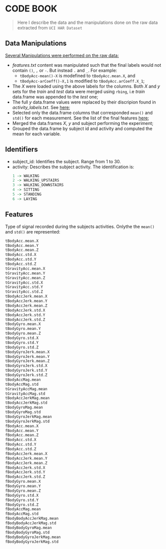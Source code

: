 # CODE BOOK
> Here I describe the data and the manipulations done on the raw data extracted from `UCI HAR Dataset` 

## Data Manipulations

<ins>Several Manipulations were performed on the raw data:</ins>
  - _features.txt_ content was manipulated such that the final labels would not contain `()`, `,` or `-`. 
  But instead `.` and `_`.  For example:
     - `tBodyAcc-mean()-X` is modefined to `tBodyAcc.mean.X`, and 
     - `tBodyAcc-arCoeff()-X,1` is modified to `tBodyAcc.arCoeff.X_1`;
  - The _X_ were loaded using the above labels for the columns. Both _X_ and _y_
 sets for the _train_ and _test_ data were merged using `rbing`, i.e _train_ data.frame was appended to the _test_ one; 
  - The full _y_ data.frame values were replaced by their discripion found in _activity_labels.txt_. See [here](#identifiers); 
  - Selected only the data.frame columns that corresponded `mean()` and `std()` for each measurement. See the list of the final features [here](#features);
  - Merged the data.frames _X_, _y_ and subject performing the experiment;
  - Grouped the data.frame by subject id and activity and computed the mean for each variable.
 
## Identifiers

  - subject_id: Identifies the subject. Range from 1 to 30. 
  - activity: Describes the subject activity. The identification is:
    ```R
    1 -> WALKING
    2 -> WALKING_UPSTAIRS
    3 -> WALKING_DOWNSTAIRS
    4 -> SITTING
    5 -> STANDING
    6 -> LAYING
    ```
 
## Features

Type of signal recorded during the subjects activities. Onlythe the `mean()` and `std()` are represented:
  
```R
tBodyAcc.mean.X
tBodyAcc.mean.Y
tBodyAcc.mean.Z
tBodyAcc.std.X
tBodyAcc.std.Y
tBodyAcc.std.Z
tGravityAcc.mean.X
tGravityAcc.mean.Y
tGravityAcc.mean.Z
tGravityAcc.std.X
tGravityAcc.std.Y
tGravityAcc.std.Z
tBodyAccJerk.mean.X
tBodyAccJerk.mean.Y
tBodyAccJerk.mean.Z
tBodyAccJerk.std.X
tBodyAccJerk.std.Y
tBodyAccJerk.std.Z
tBodyGyro.mean.X
tBodyGyro.mean.Y
tBodyGyro.mean.Z
tBodyGyro.std.X
tBodyGyro.std.Y
tBodyGyro.std.Z
tBodyGyroJerk.mean.X
tBodyGyroJerk.mean.Y
tBodyGyroJerk.mean.Z
tBodyGyroJerk.std.X
tBodyGyroJerk.std.Y
tBodyGyroJerk.std.Z
tBodyAccMag.mean
tBodyAccMag.std
tGravityAccMag.mean
tGravityAccMag.std
tBodyAccJerkMag.mean
tBodyAccJerkMag.std
tBodyGyroMag.mean
tBodyGyroMag.std
tBodyGyroJerkMag.mean
tBodyGyroJerkMag.std
fBodyAcc.mean.X
fBodyAcc.mean.Y
fBodyAcc.mean.Z
fBodyAcc.std.X
fBodyAcc.std.Y
fBodyAcc.std.Z
fBodyAccJerk.mean.X
fBodyAccJerk.mean.Y
fBodyAccJerk.mean.Z
fBodyAccJerk.std.X
fBodyAccJerk.std.Y
fBodyAccJerk.std.Z
fBodyGyro.mean.X
fBodyGyro.mean.Y
fBodyGyro.mean.Z
fBodyGyro.std.X
fBodyGyro.std.Y
fBodyGyro.std.Z
fBodyAccMag.mean
fBodyAccMag.std
fBodyBodyAccJerkMag.mean
fBodyBodyAccJerkMag.std
fBodyBodyGyroMag.mean
fBodyBodyGyroMag.std
fBodyBodyGyroJerkMag.mean
fBodyBodyGyroJerkMag.std
```
